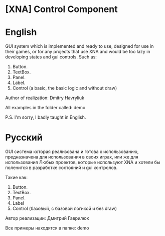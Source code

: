 # [XNA] Control Component

# English
GUI system which is implemented and ready to use, designed for use in their games, or for any projects that use XNA and would be too lazy in developing states and gui controls.
Such as:
1) Button.
2) TextBox.
3) Panel.
4) Label.
5) Control (a basic, the basic logic and without draw)

Author of realization: Dmitry Havryliuk

All examples in the folder called: demo

P.S. I'm sorry, I badly taught in English.

# Русский
GUI система которая реализована и готова к использованию, предназначена для использования в своих играх, или же для использования Любых проектов, которые используют XNA и хотели бы поленится в разработке состояний и gui контролов.

Такие как:
1) Button.
2) TextBox.
3) Panel.
4) Label
5) Control (базовый, с базовой логикой и без draw)

Автор реализации: Дмитрий Гаврилюк

Все примеры находятся в папке: demo
